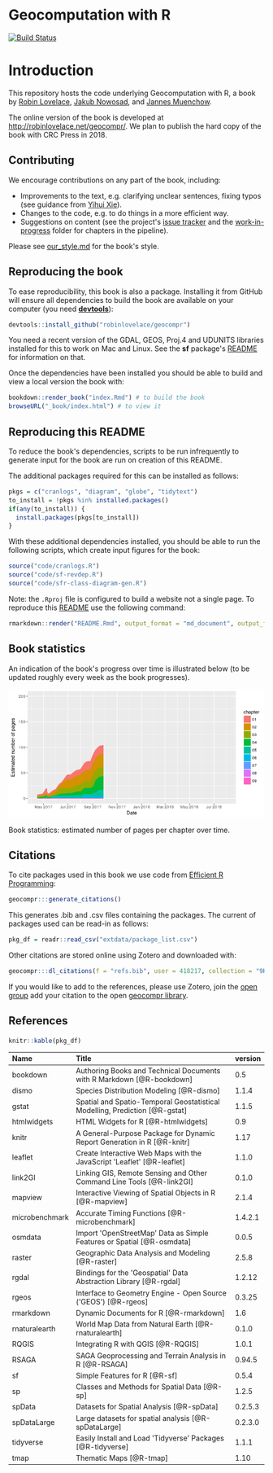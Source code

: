 <!-- README.md is generated from README.Rmd. Please edit that file - rmarkdown::render('README.Rmd', output_format = 'md_document', output_file = 'README.md') -->
Geocomputation with R
=====================

[![Build Status](https://travis-ci.org/Robinlovelace/geocompr.svg?branch=master)](https://travis-ci.org/Robinlovelace/geocompr)

Introduction
============

This repository hosts the code underlying Geocomputation with R, a book by [Robin Lovelace](http://robinlovelace.net/), [Jakub Nowosad](https://nowosad.github.io/), and [Jannes Muenchow](http://www.geographie.uni-jena.de/en/Muenchow.html).

The online version of the book is developed at <http://robinlovelace.net/geocompr/>. We plan to publish the hard copy of the book with CRC Press in 2018.

Contributing
------------

We encourage contributions on any part of the book, including:

-   Improvements to the text, e.g. clarifying unclear sentences, fixing typos (see guidance from [Yihui Xie](https://yihui.name/en/2013/06/fix-typo-in-documentation/)).
-   Changes to the code, e.g. to do things in a more efficient way.
-   Suggestions on content (see the project's [issue tracker](https://github.com/Robinlovelace/geocompr/issues) and the [work-in-progress](https://github.com/Robinlovelace/geocompr/tree/master/work-in-progress) folder for chapters in the pipeline).

Please see [our\_style.md](https://github.com/Robinlovelace/geocompr/blob/master/our_style.md) for the book's style.

Reproducing the book
--------------------

To ease reproducibility, this book is also a package. Installing it from GitHub will ensure all dependencies to build the book are available on your computer (you need [**devtools**](https://github.com/hadley/devtools)):

``` r
devtools::install_github("robinlovelace/geocompr")
```

You need a recent version of the GDAL, GEOS, Proj.4 and UDUNITS libraries installed for this to work on Mac and Linux. See the **sf** package's [README](https://github.com/edzer/sfr) for information on that.

Once the dependencies have been installed you should be able to build and view a local version the book with:

``` r
bookdown::render_book("index.Rmd") # to build the book
browseURL("_book/index.html") # to view it
```

Reproducing this README
-----------------------

To reduce the book's dependencies, scripts to be run infrequently to generate input for the book are run on creation of this README.

The additional packages required for this can be installed as follows:

``` r
pkgs = c("cranlogs", "diagram", "globe", "tidytext")
to_install = !pkgs %in% installed.packages()
if(any(to_install)) {
  install.packages(pkgs[to_install])
}
```

With these additional dependencies installed, you should be able to run the following scripts, which create input figures for the book:

``` r
source("code/cranlogs.R")
source("code/sf-revdep.R")
source("code/sfr-class-diagram-gen.R")
```

Note: the `.Rproj` file is configured to build a website not a single page. To reproduce this [README](https://github.com/Robinlovelace/geocompr/blob/master/README.Rmd) use the following command:

``` r
rmarkdown::render("README.Rmd", output_format = "md_document", output_file = "README.md")
```

Book statistics
---------------

An indication of the book's progress over time is illustrated below (to be updated roughly every week as the book progresses).

![](figures/bookstats-1.png)

Book statistics: estimated number of pages per chapter over time.

Citations
---------

To cite packages used in this book we use code from [Efficient R Programming](https://csgillespie.github.io/efficientR/):

``` r
geocompr:::generate_citations()
```

This generates .bib and .csv files containing the packages. The current of packages used can be read-in as follows:

``` r
pkg_df = readr::read_csv("extdata/package_list.csv")
```

Other citations are stored online using Zotero and downloaded with:

``` r
geocompr:::dl_citations(f = "refs.bib", user = 418217, collection = "9K6FRP6N")
```

If you would like to add to the references, please use Zotero, join the [open group](https://www.zotero.org/groups/418217/energy-and-transport) add your citation to the open [geocompr library](https://www.zotero.org/groups/418217/energy-and-transport/items/collectionKey/9K6FRP6N).

References
----------

``` r
knitr::kable(pkg_df)
```

| Name           | Title                                                                         | version |
|:---------------|:------------------------------------------------------------------------------|:--------|
| bookdown       | Authoring Books and Technical Documents with R Markdown \[@R-bookdown\]       | 0.5     |
| dismo          | Species Distribution Modeling \[@R-dismo\]                                    | 1.1.4   |
| gstat          | Spatial and Spatio-Temporal Geostatistical Modelling, Prediction \[@R-gstat\] | 1.1.5   |
| htmlwidgets    | HTML Widgets for R \[@R-htmlwidgets\]                                         | 0.9     |
| knitr          | A General-Purpose Package for Dynamic Report Generation in R \[@R-knitr\]     | 1.17    |
| leaflet        | Create Interactive Web Maps with the JavaScript 'Leaflet' \[@R-leaflet\]      | 1.1.0   |
| link2GI        | Linking GIS, Remote Sensing and Other Command Line Tools \[@R-link2GI\]       | 0.1.0   |
| mapview        | Interactive Viewing of Spatial Objects in R \[@R-mapview\]                    | 2.1.4   |
| microbenchmark | Accurate Timing Functions \[@R-microbenchmark\]                               | 1.4.2.1 |
| osmdata        | Import 'OpenStreetMap' Data as Simple Features or Spatial \[@R-osmdata\]      | 0.0.5   |
| raster         | Geographic Data Analysis and Modeling \[@R-raster\]                           | 2.5.8   |
| rgdal          | Bindings for the 'Geospatial' Data Abstraction Library \[@R-rgdal\]           | 1.2.12  |
| rgeos          | Interface to Geometry Engine - Open Source ('GEOS') \[@R-rgeos\]              | 0.3.25  |
| rmarkdown      | Dynamic Documents for R \[@R-rmarkdown\]                                      | 1.6     |
| rnaturalearth  | World Map Data from Natural Earth \[@R-rnaturalearth\]                        | 0.1.0   |
| RQGIS          | Integrating R with QGIS \[@R-RQGIS\]                                          | 1.0.1   |
| RSAGA          | SAGA Geoprocessing and Terrain Analysis in R \[@R-RSAGA\]                     | 0.94.5  |
| sf             | Simple Features for R \[@R-sf\]                                               | 0.5.4   |
| sp             | Classes and Methods for Spatial Data \[@R-sp\]                                | 1.2.5   |
| spData         | Datasets for Spatial Analysis \[@R-spData\]                                   | 0.2.5.3 |
| spDataLarge    | Large datasets for spatial analysis \[@R-spDataLarge\]                        | 0.2.3.0 |
| tidyverse      | Easily Install and Load 'Tidyverse' Packages \[@R-tidyverse\]                 | 1.1.1   |
| tmap           | Thematic Maps \[@R-tmap\]                                                     | 1.10    |
